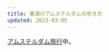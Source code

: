 ```yaml
---
title: 薬漬けアムステルダムの歩き方
updated: 2023-03-05
---
```


[アムステルダム旅行](https://sotaro.io/travel/2023-03-03-amsterdam)中。
